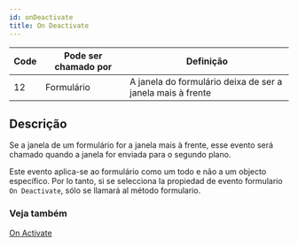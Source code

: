```yaml
---
id: onDeactivate
title: On Deactivate
---
```


| Code | Pode ser chamado por | Definição                                                  |
| ---- | -------------------- | ---------------------------------------------------------- |
| 12   | Formulário           | A janela do formulário deixa de ser a janela mais à frente |

## Descrição

Se a janela de um formulário for a janela mais à frente, esse evento será chamado quando a janela for enviada para o segundo plano.

Este evento aplica-se ao formulário como um todo e não a um objecto específico. Por lo tanto, si se selecciona la propiedad de evento formulario `On Deactivate`, sólo se llamará al método formulario.

### Veja também

[On Activate](onActivate.md)
